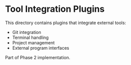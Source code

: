 # Tool Integration Plugins

This directory contains plugins that integrate external tools:

- Git integration
- Terminal handling
- Project management
- External program interfaces

Part of Phase 2 implementation.
